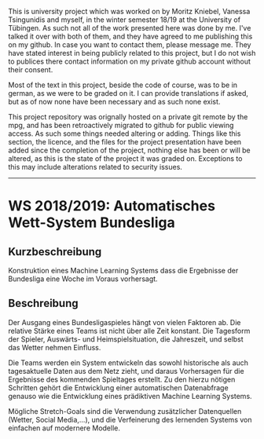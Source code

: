 This is university project which was worked on by Moritz Kniebel, Vanessa Tsingunidis and myself, in the winter semester 18/19 at the University of Tübingen. As such not all of the work presented here was done by me. I've talked it over with both of them, and they have agreed to me publishing this on my github. In case you want to contact them, please message me. They have stated interest in being publicly related to this project, but I do not wish to publices there contact information on my private github account without their consent.

Most of the text in this project, beside the code of course, was to be in german, as we were to be graded on it. I can provide translations if asked, but as of now none have been necessary and as such none exist.

This project repository was orignally hosted on a private git remote by the mpg, and has been retroactively migrated to github for public viewing access. As such some things needed altering or adding. Things like this section, the licence, and the files for the project presentation have been added since the completion of the project, nothing else has been or will be altered, as this is the state of the project it was graded on. Exceptions to this may include alterations related to security issues.

---
# WS 2018/2019: Automatisches Wett-System Bundesliga

## Kurzbeschreibung

Konstruktion eines Machine Learning Systems dass die Ergebnisse der Bundesliga 
eine Woche im Voraus vorhersagt.


## Beschreibung

Der Ausgang eines Bundesligaspieles hängt von vielen Faktoren ab. Die relative
Stärke eines Teams ist nicht über alle Zeit konstant. Die Tagesform der Spieler,
Auswärts- und Heimspielsituation, die Jahreszeit, und selbst das Wetter nehmen
Einfluss.

Die Teams werden ein System entwickeln das sowohl historische als auch
tagesaktuelle Daten aus dem Netz zieht, und daraus Vorhersagen für die 
Ergebnisse des kommenden Spieltages erstellt. Zu den hierzu nötigen Schritten
gehört die Entwicklung einer automatischen Datenabfrage genauso wie die
Entwicklung eines prädiktiven Machine Learning Systems.

Mögliche Stretch-Goals sind die Verwendung zusätzlicher Datenquellen (Wetter,
Social Media,...), und die Verfeinerung des lernenden Systems von einfachen auf
modernere Modelle.
